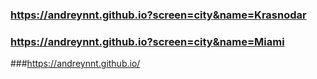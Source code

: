 ### https://andreynnt.github.io?screen=city&name=Krasnodar

### https://andreynnt.github.io?screen=city&name=Miami


###https://andreynnt.github.io/